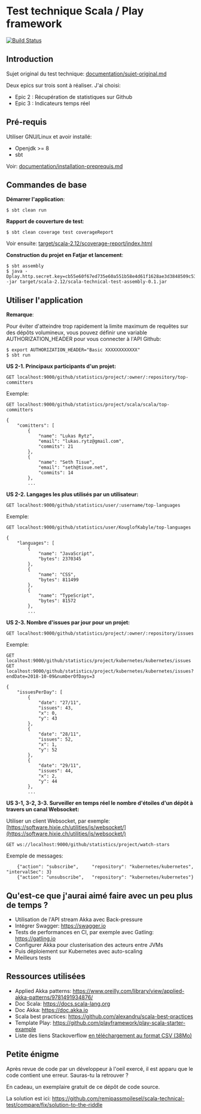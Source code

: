 # Test technique Scala / Play framework

[![Build Status](https://travis-ci.org/remipassmoilesel/scala-technical-test.svg?branch=develop)](https://travis-ci.org/remipassmoilesel/scala-technical-test)


## Introduction

Sujet original du test technique: [documentation/sujet-original.md](documentation/sujet-original.md)

Deux epics sur trois sont à réaliser. J'ai choisi:

- Epic 2 : Récupération de statistiques sur Github
- Epic 3 : Indicateurs temps réel


## Pré-requis

Utiliser GNU/Linux et avoir installé:

- Openjdk >= 8
- sbt

Voir: [documentation/installation-preprequis.md](documentation/installation-preprequis.md)


## Commandes de base

**Démarrer l'application**:

    $ sbt clean run
    
**Rapport de couverture de test**:
    
    $ sbt clean coverage test coverageReport

Voir ensuite: [target/scala-2.12/scoverage-report/index.html](target/scala-2.12/scoverage-report/index.html)
    
**Construction du projet en Fatjar et lancement**:

    $ sbt assembly
    $ java -Dplay.http.secret.key=cb55e60f67ed735e60a551b58e4d61f1628ae3d3848509c539 -jar target/scala-2.12/scala-technical-test-assembly-0.1.jar


## Utiliser l'application

**Remarque**:

Pour éviter d'atteindre trop rapidement la limite maximum de requêtes sur des dépôts volumineux,
vous pouvez définir une variable AUTHORIZATION_HEADER pour vous connecter à l'API Github:

    $ export AUTHORIZATION_HEADER="Basic XXXXXXXXXXXX"
    $ sbt run
    

**US 2-1. Principaux participants d'un projet:**

    GET localhost:9000/github/statistics/project/:owner/:repository/top-committers
    
    
Exemple: 
    
    GET localhost:9000/github/statistics/project/scala/scala/top-committers
    
    {
        "comitters": [
            {
                "name": "Lukas Rytz",
                "email": "lukas.rytz@gmail.com",
                "commits": 21
            },
            {
                "name": "Seth Tisue",
                "email": "seth@tisue.net",
                "commits": 14
            },    
            ...


**US 2-2. Langages les plus utilisés par un utilisateur:**

    GET localhost:9000/github/statistics/user/:username/top-languages
    
    
Exemple:
    
    GET localhost:9000/github/statistics/user/KouglofKabyle/top-languages

    {
        "languages": [
            {
                "name": "JavaScript",
                "bytes": 2370345
            },
            {
                "name": "CSS",
                "bytes": 811499
            },
            {
                "name": "TypeScript",
                "bytes": 81572
            },
            ...


**US 2-3. Nombre d'issues par jour pour un projet:**

    GET localhost:9000/github/statistics/project/:owner/:repository/issues
    
    
Exemple:    
    
    GET localhost:9000/github/statistics/project/kubernetes/kubernetes/issues
    GET localhost:9000/github/statistics/project/kubernetes/kubernetes/issues?endDate=2018-10-09&numberOfDays=3
    
    {
        "issuesPerDay": [
            {
                "date": "27/11",
                "issues": 43,
                "x": 0,
                "y": 43
            },
            {
                "date": "28/11",
                "issues": 52,
                "x": 1,
                "y": 52
            },
            {
                "date": "29/11",
                "issues": 44,
                "x": 2,
                "y": 44
            },
            ...
            
            
**US 3-1, 3-2, 3-3. Surveiller en temps réel le nombre d'étoiles d'un dépôt à travers un canal Websocket:**

Utiliser un client Websocket, par exemple: [https://software.hixie.ch/utilities/js/websocket/](https://software.hixie.ch/utilities/js/websocket/)

    GET ws://localhost:9000/github/statistics/project/watch-stars


Exemple de messages:
        
        {"action": "subscribe",     "repository": "kubernetes/kubernetes", "intervalSec": 3}
        {"action": "unsubscribe",   "repository": "kubernetes/kubernetes"}
        

## Qu'est-ce que j'aurai aimé faire avec un peu plus de temps ?

- Utilisation de l'API stream Akka avec Back-pressure
- Intégrer Swagger: https://swagger.io
- Tests de performances en CI, par exemple avec Gatling: https://gatling.io
- Configurer Akka pour clusterisation des acteurs entre JVMs
- Puis déploiement sur Kubernetes avec auto-scaling
- Meilleurs tests


## Ressources utilisées

- Applied Akka patterns: https://www.oreilly.com/library/view/applied-akka-patterns/9781491934876/
- Doc Scala: https://docs.scala-lang.org
- Doc Akka: https://doc.akka.io
- Scala best practices: https://github.com/alexandru/scala-best-practices
- Template Play: https://github.com/playframework/play-scala-starter-example
- Liste des liens Stackoverflow [en téléchargement au format CSV (38Mo)](http://bitly.com/98K8eH)

        
## Petite énigme

Après revue de code par un développeur à l'oeil exercé, il est apparu que le code contient une erreur. 
Sauras-tu la retrouver ?

En cadeau, un exemplaire gratuit de ce dépôt de code source.

La solution est ici: https://github.com/remipassmoilesel/scala-technical-test/compare/fix/solution-to-the-riddle